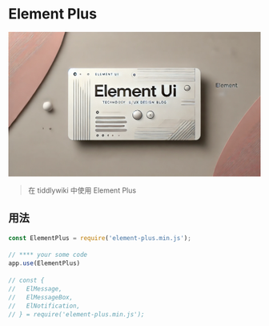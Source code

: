 # Element Plus

<img src="./img/element-ui.webp" class="rounded-md mt-2" alt="element ui"/>

> 在 tiddlywiki 中使用 Element Plus

## 用法

```js
const ElementPlus = require('element-plus.min.js');

// **** your some code
app.use(ElementPlus)

// const {
//   ElMessage,
//   ElMessageBox,
//   ElNotification,
// } = require('element-plus.min.js');
```